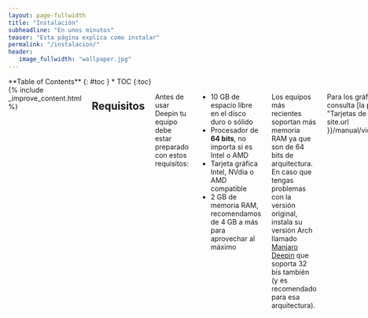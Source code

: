 ```yaml
---
layout: page-fullwidth
title: "Instalación"
subheadline: "En unos minutos"
teaser: "Esta página explica como instalar"
permalink: "/instalacion/"
header:
   image_fullwidth: "wallpaper.jpg"
---
```

<div class="row">
<div class="medium-4 medium-push-8 columns" markdown="1">
<div class="panel radius" markdown="1">
**Table of Contents**
{: #toc }
*  TOC
{:toc}
</div>
</div><!-- /.medium-4.columns -->

<div class="medium-8 medium-pull-4 columns" markdown="1">
{% include _improve_content.html %}

## Requisitos

Antes de usar Deepin tu equipo debe estar preparado con estos requisitos:

* 10 GB de espacio libre en el disco duro o sólido
* Procesador de **64 bits**, no importa si es Intel o AMD
* Tarjeta gráfica Intel, NVdia o AMD compatible
* 2 GB de memoria RAM, recomendamos de 4 GB a más para aprovechar al máximo

Los equipos más recientes soportan más memoria RAM ya que son de 64 bits de arquitectura. En caso que tengas problemas con la versión original, instala su versión Arch llamado [Manjaro Deepin](https://manjaro.org/category/community-editions/deepin/) que soporta 32 bis también (y es recomendado para esa arquitectura).

Para los gráficos, consulta [la página "Tarjetas de vídeo"]({{ site.url }}/manual/videocard/).

## Descarga Deepin

Hay varias maneras de descargar, además del [oficial](https://www.deepin.org/en/download/):

* [En SourceForge](https://sourceforge.net/projects/deepin/)
* [Kernel.org](http://mirrors.kernel.org/deepin-cd/)
* [Empresa en Silicon Valley, EUA](http://mirror1.sjc02.svwh.net/deepin-cd/)
* Otras formas para descargar en [la página Lista de espejos]({{ site.url }}//tips/mirror/).

Torrent:

* [En PCDS, con archivos torrent](http://www.pcds.fi/downloads/iso/debianbased/deepin/about.deepin.debian.html)
* [Linuxtracker.org, para la versión 15.4](http://linuxtracker.org/index.php?page=torrent-details&id=74fcdc5403dce919e83aa7e2c74bca2be12632a4)

Nota: Para la versión Manjaro, no oficial: [Sourcefource](https://sourceforge.net/projects/manjaro-deepin/)

Nota 2: Para descargar vía torrent es necesario un cliente compatible y comprobar la mayor cantidad de semillas, clientes encargadas de distribuir los archivos hacia otros clientes.

## Instalación en limpio

### Preparación

Cuando tengas el archivo ISO, utiliza una aplicación para copiar los archivos al USB o DVD (no CD) con la aplicación que prefieras.

Si no conoces, te [damos una mano](({{ site.url }}/manual/discoarranque/)).

### Instalación

* Arranca desde el disco o USB
* Sigue las instrucciones
* Para establecer las particiones del disco, realiza una instalación avanzada. No olvides de "/", "/boot", entre otros.
* La instalación demora unos minutos.

## Instalación junto a Windows

Si deseas usar Deepin junto a Windows, debes instalar de forma avanzada. Añade particiones "/", "/home" para Deepin y la carpeta de Mis documentos, recomendamos hacer en un disco duro aparte. Además, usa la partición "/boot" para establecer el doble arranque (o dual boot), si tu PC no tiene uno.

Pero al ser complicado y tedioso tener Windows y Deepin en un solo disco duro, intenta instalar Deepin con la aplicación [Deepin Windows Installer](https://www.deepin.org/it/original/deepin-installer/) para Microsoft Windows.

Advertencia: [Revisa la página Dual Boot]({{ site.url }}/manual/dual-boot/) para conocer los riegos que conlleva.

## Anexo: Vídeos explicativos
Un vídeo explicativo para instalar Deepin cortesía de Salmorejo Geek:
<div class="flex-video">
        <iframe width="1280" height="720" src="//www.youtube.com/embed/A_VM9XSBaus" frameborder="0" allowfullscreen></iframe>
</div>
Sobre la instalación en el disco duro:
<div class="flex-video">
        <iframe width="1280" height="720" src="//www.youtube.com/embed/-oswVXK8Vs0" frameborder="0" allowfullscreen></iframe>
</div>
Manjaro Deepin:
<div class="flex-video">
        <iframe width="1280" height="720" src="//www.youtube.com/embed/-oswVXK8Vs0" frameborder="0" allowfullscreen></iframe>
</div>

{% include alert success='Quieres mejorar, ¡colabora con nosotros!' %}
{% include _improve_content.html %}

</div><!-- /.medium-8.columns -->
</div><!-- /.row -->
